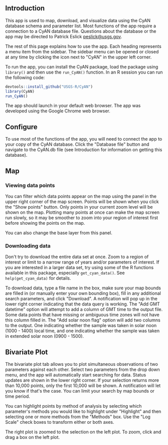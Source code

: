 ## Introduction

This app is used to map, download, and visualize data using the CyAN database schema and parameter list. Most functions of the app require a connection to a CyAN database file. Questions about the database or the app may be directed to Patrick Eslick <peslick@usgs.gov>. 

The rest of this page explains how to use the app. Each heading represents a menu item from the sidebar. The sidebar menu can be opened or closed at any time by clicking the icon next to "CyAN" in the upper left corner.

To run the app, you can install the CyAN package, load the package using `library()` and then use the `run_CyAN()` function. In an R session you can run the following code:

```r
devtools::install_github("USGS-R/CyAN")
library(CyAN)
run_CyAN()
```
The app should launch in your default web browser. The app was developed using the Google Chrome web browser.

## Configure

To use most of the functions of the app, you will need to connect the app to your copy of the CyAN database. Click the "Database file" button and navigate to the CyAN.db file (see Introduction for information on getting this database). 

## Map

### Viewing data points

You can filter which data points appear on the map using the panel in the upper right corner of the map screen. Points will be shown when you click the "Show points" button. Only points in your current zoom level will be shown on the map. Plotting many points at once can make the map screen run slowly, so it may be smoother to zoom into your region of interest first before showing the points on the map.

You can also change the base layer from this panel.

### Downloading data

Don't try to download the entire data set at once. Zoom to a region of interest or limit to a narrow range of years and/or parameters of interest. If you are interested in a larger data set, try using some of the R functions available in this package, especially `get_cyan_data()`. See `help(get_cyan_data)` for details.

To download data, type a file name in the box, make sure your map bounds are filled in (or manually enter your own bounding box), fill in any additional search parameters, and click "Download". A notification will pop up in the lower right corner indicating that the data query is working. The "Add GMT datetime" option will attempt to add a column of GMT time to the output file. Some data points that have missing or ambiguous time zones will not have this column filled in. The "Add solar noon flag" option will add two columns to the output. One indicating whether the sample was taken in solar noon (1000 - 1400) local time, and one indicating whether the sample was taken in extended solar noon (0900 - 1500).

## Bivariate Plot

The bivariate plot tab allows you to plot simultaneous observations of two parameters against each other. Select two parameters from the drop down menu, and the app will automatically start searching for data. Status updates are shown in the lower right corner. If your selection returns more than 10,000 points, only the first 10,000 will be shown. A notification will let you know if that's the case. You can limit your search by map bounds or time period.

You can highlight points by method of analysis by selecting which parameter's methods you would like to highlight under "Highlight" and then selecting one or more methods from the "Methods" box. Use the "Log Scale" check boxes to transform either or both axes.

The right plot is zoomed to the selection on the left plot. To zoom, click and drag a box on the left plot.
